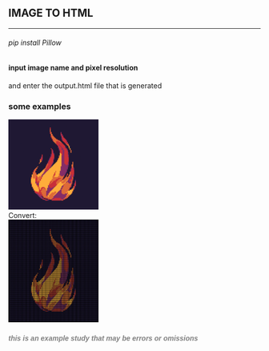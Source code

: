 ## **IMAGE TO HTML**
***
###### pip install Pillow <br>
#### input image name and pixel resolution <br>
and enter the output.html file that is generated <br>
### some examples <br>
<img src="images/100x100 photo.png" style="width:180px"></img> <br>
Convert: <br>
<img src="images/100x100 examples.png" style="width:180px"></img> <br>

##### <span style="color:gray;font-family:Arial">this is an example study that may be errors or omissions</span>

